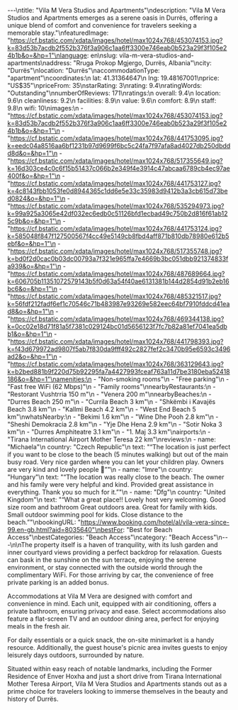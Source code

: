 ---\ntitle: "Vila M Vera Studios and Apartments"\ndescription: "Vila M Vera Studios and Apartments emerges as a serene oasis in Durrës, offering a unique blend of comfort and convenience for travelers seeking a memorable stay."\nfeaturedImage: "https://cf.bstatic.com/xdata/images/hotel/max1024x768/453074153.jpg?k=83d53b7acdb2f552b376f3a906c1aa6ff3300e746eab0b523a29f3f105e24b1b&o=&hp=1"\nlanguage: en\nslug: vila-m-vera-studios-and-apartments\naddress: "Rruga Prokop Mgjergo, Durrës, Albania"\ncity: "Durrës"\nlocation: "Durrës"\naccommodationType: "apartment"\ncoordinates:\n  lat: 41.31364647\n  lng: 19.48167001\nprice: "US$35"\npriceFrom: 35\nstarRating: 3\nrating: 9.4\nratingWords: "Outstanding"\nnumberOfReviews: 171\nratings:\n  overall: 9.4\n  location: 9.6\n  cleanliness: 9.2\n  facilities: 8.9\n  value: 9.6\n  comfort: 8.9\n  staff: 9.8\n  wifi: 10\nimages:\n  - "https://cf.bstatic.com/xdata/images/hotel/max1024x768/453074153.jpg?k=83d53b7acdb2f552b376f3a906c1aa6ff3300e746eab0b523a29f3f105e24b1b&o=&hp=1"\n  - "https://cf.bstatic.com/xdata/images/hotel/max1024x768/441753095.jpg?k=eedc04a8516aa6bf1231b97d9699f6bc5c24fa7f97afa8ad4027db250dbddd8d&o=&hp=1"\n  - "https://cf.bstatic.com/xdata/images/hotel/max1024x768/517355649.jpg?k=16d303ce4c0c6f15b51437c066b2e349f4e3914c47abcaa6789cb4ec97ae400f&o=&hp=1"\n  - "https://cf.bstatic.com/xdata/images/hotel/max1024x768/441753127.jpg?k=4c8143fbb1053fe0d8944365c1dd6e5e33c35983d9412b3a3cb615d73bed0824&o=&hp=1"\n  - "https://cf.bstatic.com/xdata/images/hotel/max1024x768/535294973.jpg?k=99a925a3065e42df032ec6edb0c51126bfd1ecbad49c750b2d816f61ab125c9b&o=&hp=1"\n  - "https://cf.bstatic.com/xdata/images/hotel/max1024x768/441753124.jpg?k=585048f847f127500567f4cc49e5149cb8fbd4aff871b810db78980e612b5ebf&o=&hp=1"\n  - "https://cf.bstatic.com/xdata/images/hotel/max1024x768/517355748.jpg?k=bd0f2d0cac0b03dc00793a7f321e965ffa7e4669b3bc051dbb921374833fa939&o=&hp=1"\n  - "https://cf.bstatic.com/xdata/images/hotel/max1024x768/487689664.jpg?k=606705b11351072579143b5f0d63a54f40ae6131381b144d2854d91b2eb16bc6&o=&hp=1"\n  - "https://cf.bstatic.com/xdata/images/hotel/max1024x768/485321517.jpg?k=56fdf212fadf6ef1c70546c71b483987e93269e582eec64bf7910fddcd41ead8&o=&hp=1"\n  - "https://cf.bstatic.com/xdata/images/hotel/max1024x768/469344138.jpg?k=0cc02e18d71f81a5f7381c029124bc01d5656123f7fc7b82a81ef7041ea5dbb1&o=&hp=1"\n  - "https://cf.bstatic.com/xdata/images/hotel/max1024x768/441798393.jpg?k=f43d679972ad9807f5ab7f830da9fff492c2827fef2c3470b95e6593c3496ad2&o=&hp=1"\n  - "https://cf.bstatic.com/xdata/images/hotel/max1024x768/363129643.jpg?k=b2bed881b9f220d75b92295fa7a4427993fceaf763a11d7be3180eba52418186&o=&hp=1"\namenities:\n  - "Non-smoking rooms"\n  - "Free parking"\n  - "Fast free WiFi (62 Mbps)"\n  - "Family rooms"\nnearbyRestaurants:\n  - "Restorant Vushtrria 150 m"\n  - "Venera 200 m"\nnearbyBeaches:\n  - "Durres Beach 250 m"\n  - "Currila Beach 3 km"\n  - "Shkëmbi i Kavajës Beach 3.8 km"\n  - "Kallmi Beach 4.2 km"\n  - "West End Beach 5 km"\nwhatsNearby:\n  - "Bekimi 1.6 km"\n  - "Wine Dhe Pooh 2.8 km"\n  - "Sheshi Demokracia 2.8 km"\n  - "Yje Dhe Hena 2.9 km"\n  - "Sotir Noka 3 km"\n  - "Durres Amphiteatre 3.1 km"\n  - "1. Maj 3.3 km"\nairports:\n  - "Tirana International Airport Mother Teresa 22 km"\nreviews:\n  - name: "Michaela"\n    country: "Czech Republic"\n    text: "“The location is just perfect if you want to be close to the beach (5 minutes walking) but out of the main busy road. Very nice garden where you can let your children play. Owners are very kind and lovely people 🙏”"\n  - name: "Imre"\n    country: "Hungary"\n    text: "“The location was really close to the beach. The owner and his family were very helpful and kind. Provided great assistance in everything. Thank you so much for it.”"\n  - name: "Dfg"\n    country: "United Kingdom"\n    text: "“What a great place!! Lovely host very welcoming. Good size room and bathroom Great outdoors area. Great for family with kids. Small outdoor swimming pool for kids.
Close distance to the beach.”"\nbookingURL: "https://www.booking.com/hotel/al/vila-vera-since-99.en-gb.html?aid=8035640"\nbestFor: "Best for Beach Access"\nbestCategories: "Beach Access"\ncategory: "Beach Access"\n---\n\nThe property itself is a haven of tranquility, with its lush garden and inner courtyard views providing a perfect backdrop for relaxation. Guests can bask in the sunshine on the sun terrace, enjoying the serene environment, or stay connected with the outside world through the complimentary WiFi. For those arriving by car, the convenience of free private parking is an added bonus.

Accommodations at Vila M Vera are designed with comfort and convenience in mind. Each unit, equipped with air conditioning, offers a private bathroom, ensuring privacy and ease. Select accommodations also feature a flat-screen TV and an outdoor dining area, perfect for enjoying meals in the fresh air.

For daily essentials or a quick snack, the on-site minimarket is a handy resource. Additionally, the guest house's picnic area invites guests to enjoy leisurely days outdoors, surrounded by nature.

Situated within easy reach of notable landmarks, including the Former Residence of Enver Hoxha and just a short drive from Tirana International Mother Teresa Airport, Vila M Vera Studios and Apartments stands out as a prime choice for travelers looking to immerse themselves in the beauty and history of Durrës.